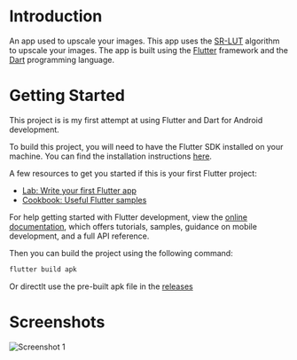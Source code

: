 # Introduction

An app used to upscale your images. This app uses the [SR-LUT](https://github.com/yhjo09/SR-LUT) algorithm to upscale your images. The app is built using the [Flutter](https://flutter.dev/) framework and the [Dart](https://dart.dev/) programming language.

# Getting Started

This project is is my first attempt at using Flutter and Dart for Android development.

To build this project, you will need to have the Flutter SDK installed on your machine. You can find the installation instructions [here](https://flutter.dev/docs/get-started/install).

A few resources to get you started if this is your first Flutter project:

- [Lab: Write your first Flutter app](https://docs.flutter.dev/get-started/codelab)
- [Cookbook: Useful Flutter samples](https://docs.flutter.dev/cookbook)

For help getting started with Flutter development, view the
[online documentation](https://docs.flutter.dev/), which offers tutorials,
samples, guidance on mobile development, and a full API reference.

Then you can build the project using the following command:

```bash 
flutter build apk
```

Or directlt use the pre-built apk file in the [releases](https://github.com/kopper-xdu/super_resolution_app/releases)

# Screenshots

![Screenshot 1](screenshots/1.png)
